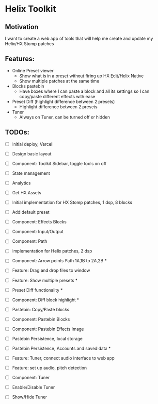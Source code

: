 # Helix Toolkit

## Motivation

I want to create a web app of tools that will help me create and update my Helix/HX Stomp patches

## Features:

- Online Preset viewer
  - Show what is in a preset without firing up HX Edit/Helix Native
  - Show multiple patches at the same time
- Blocks pastebin
  - Have boxes where I can paste a block and all its settings so I can copy/paste different effects with ease
- Preset Diff (highlight difference between 2 presets)
  - Highlight difference between 2 presets
- Tuner
  - Always on Tuner, can be turned off or hidden

## TODOs:

- [ ] Initial deploy, Vercel
- [ ] Design basic layout
- [ ] Component: Toolkit Sidebar, toggle tools on off
- [ ] State management
- [ ] Analytics

- [ ] Get HX Assets
- [ ] Initial implementation for HX Stomp patches, 1 dsp, 8 blocks
- [ ] Add default preset
- [ ] Component: Effects Blocks
- [ ] Component: Input/Output
- [ ] Component: Path
- [ ] Implementation for Helix patches, 2 dsp
- [ ] Component: Arrow points Path 1A,1B to 2A,2B \*
- [ ] Feature: Drag and drop files to window

- [ ] Feature: Show multiple presets \*
- [ ] Preset Diff functionality \*
- [ ] Component: Diff block highlight \*

- [ ] Pastebin: Copy/Paste blocks
- [ ] Component: Pastebin Blocks
- [ ] Component: Pastebin Effects Image
- [ ] Pastebin Persistence, local storage
- [ ] Pastebin Persistence, Accounts and saved data \*

- [ ] Feature: Tuner, connect audio interface to web app
- [ ] Feature: set up audio, pitch detection
- [ ] Component: Tuner
- [ ] Enable/Disable Tuner
- [ ] Show/Hide Tuner
